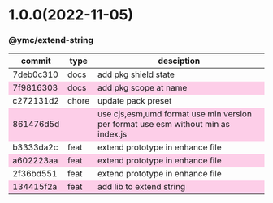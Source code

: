 <a name="1.0.0"></a>
# 1.0.0(2022-11-05)
### @ymc/extend-string
<table><thead><tr><th>commit</th><th>type</th><th style="width:80%">desciption</th></tr></thead><tbody><tr><td><a title="docs(core): add pkg shield state&#10;&#10;test mock function&#10;basename,dirname&#10;&#10;generated by ymc@robot" hrel="https://github.com/ymc-github/js-idea/commit/17deb0c31035c7a9b359522cf36ba8123284fb78"> 7deb0c310 </a></td>
<td>docs</td>
<td>add pkg shield state</td></tr>
<tr style="background-color:#fdcee8;" ><td><a title="docs(core): add pkg scope at name&#10;&#10;export setClassConstructor and alias&#10;export setClassMethod and alias&#10;export mixClass and alias&#10;export setClassMethodAlias&#10;&#10;generated by ymc@robot" hrel="https://github.com/ymc-github/js-idea/commit/17f9816303affed7df6cf9d56cf31f4ee2c7cbd5"> 7f9816303 </a></td>
<td>docs</td>
<td>add pkg scope at name</td></tr>
<tr><td><a title="chore(core): update pack preset&#10;&#10;export defOption and installEntrys&#10;&#10;generated by ymc@robot" hrel="https://github.com/ymc-github/js-idea/commit/3c272131d2f85ddf32a9ad21f65f00d34b40ca8a"> c272131d2 </a></td>
<td>chore</td>
<td>update pack preset</td></tr>
<tr style="background-color:#fdcee8;" ><td><a title="&#10;&#10;export handle as default&#10;&#10;generated by ymc@robot" hrel="https://github.com/ymc-github/js-idea/commit/9861476d5d955d4f1a59c2958250f6344dbc1544"> 861476d5d </a></td>
<td></td>
<td>use cjs,esm,umd format use min version per format use esm without min as index.js</td></tr>
<tr><td><a title="feat(core): extend prototype in enhance file&#10;&#10;with a handle at execOpts.fixUnreadbleCode&#10;&#10;generated by ymc@robot" hrel="https://github.com/ymc-github/js-idea/commit/4b3333da2c8b1dee22e949e233e05f73fde33af7"> b3333da2c </a></td>
<td>feat</td>
<td>extend prototype in enhance file</td></tr>
<tr style="background-color:#fdcee8;" ><td><a title="feat(core): extend prototype in enhance file&#10;&#10;with a handle at execOpts.fixUnreadbleCode&#10;&#10;generated by ymc@robot" hrel="https://github.com/ymc-github/js-idea/commit/4a602223aa836c1da1f3eb4511b6081f9c03bf04"> a602223aa </a></td>
<td>feat</td>
<td>extend prototype in enhance file</td></tr>
<tr><td><a title="feat(core): extend prototype in enhance file&#10;&#10;with script&#10;&#10;generated by ymc@robot" hrel="https://github.com/ymc-github/js-idea/commit/f2f36bd551f16feed0eee9eac91ae86e674c19eb"> 2f36bd551 </a></td>
<td>feat</td>
<td>extend prototype in enhance file</td></tr>
<tr style="background-color:#fdcee8;" ><td><a title="feat(core): add lib to extend string&#10;&#10;" hrel="https://github.com/ymc-github/js-idea/commit/1134415f2a879b0fed42bf5a6fe9d22eb8a7ac3a"> 134415f2a </a></td>
<td>feat</td>
<td>add lib to extend string</td></tr></tbody></table>
